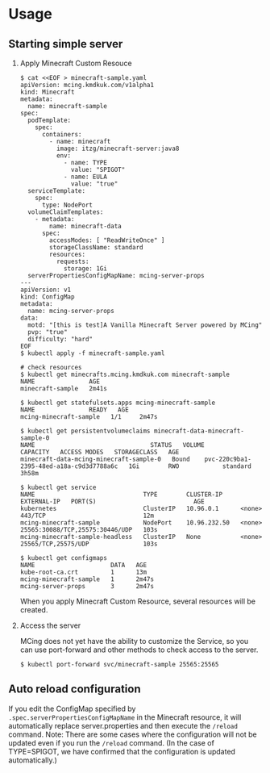 # Usage

## Starting simple server
1. Apply Minecraft Custom Resouce

    ```console
    $ cat <<EOF > minecraft-sample.yaml
    apiVersion: mcing.kmdkuk.com/v1alpha1
    kind: Minecraft
    metadata:
      name: minecraft-sample
    spec:
      podTemplate:
        spec:
          containers:
            - name: minecraft
              image: itzg/minecraft-server:java8
              env:
                - name: TYPE
                  value: "SPIGOT"
                - name: EULA
                  value: "true"
      serviceTemplate:
        spec:
          type: NodePort
      volumeClaimTemplates:
        - metadata:
            name: minecraft-data
          spec:
            accessModes: [ "ReadWriteOnce" ]
            storageClassName: standard
            resources:
              requests:
                storage: 1Gi
      serverPropertiesConfigMapName: mcing-server-props
    ---
    apiVersion: v1
    kind: ConfigMap
    metadata:
      name: mcing-server-props
    data:
      motd: "[this is test]A Vanilla Minecraft Server powered by MCing"
      pvp: "true"
      difficulty: "hard"
    EOF
    $ kubectl apply -f minecraft-sample.yaml

    # check resources 
    $ kubectl get minecrafts.mcing.kmdkuk.com minecraft-sample
    NAME               AGE
    minecraft-sample   2m41s

    $ kubectl get statefulsets.apps mcing-minecraft-sample
    NAME               READY   AGE
    mcing-minecraft-sample   1/1     2m47s

    $ kubectl get persistentvolumeclaims minecraft-data-minecraft-sample-0
    NAME                                STATUS   VOLUME                                     CAPACITY   ACCESS MODES   STORAGECLASS   AGE
    minecraft-data-mcing-minecraft-sample-0   Bound    pvc-220c9ba1-2395-48ed-a18a-c9d3d7788a6c   1Gi        RWO            standard       3h58m

    $ kubectl get service
    NAME                              TYPE        CLUSTER-IP     EXTERNAL-IP   PORT(S)                           AGE
    kubernetes                        ClusterIP   10.96.0.1      <none>        443/TCP                           12m
    mcing-minecraft-sample            NodePort    10.96.232.50   <none>        25565:30088/TCP,25575:30446/UDP   103s
    mcing-minecraft-sample-headless   ClusterIP   None           <none>        25565/TCP,25575/UDP               103s

    $ kubectl get configmaps
    NAME                     DATA   AGE
    kube-root-ca.crt         1      13m
    mcing-minecraft-sample   1      2m47s
    mcing-server-props       3      2m47s
    ```

    When you apply Minecraft Custom Resource, several resources will be created.

2. Access the server

    MCing does not yet have the ability to customize the Service, so you can use port-forward and other methods to check access to the server.
    ```console
    $ kubectl port-forward svc/minecraft-sample 25565:25565
    ```

## Auto reload configuration

If you edit the ConfigMap specified by `.spec.serverPropertiesConfigMapName` in the Minecraft resource, it will automatically replace server.properties and then execute the `/reload` command.
Note: There are some cases where the configuration will not be updated even if you run the `/reload` command. (In the case of TYPE=SPIGOT, we have confirmed that the configuration is updated automatically.)
